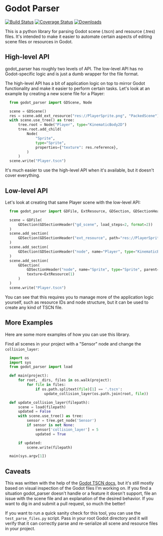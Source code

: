 # Godot Parser

[![Build Status](https://travis-ci.com/stevearc/godot_parser.svg?branch=master)](https://travis-ci.com/github/stevearc/godot_parser)
[![Coverage Status](https://coveralls.io/repos/github/stevearc/godot_parser/badge.svg?branch=master)](https://coveralls.io/github/stevearc/godot_parser?branch=master)
[![Downloads](http://pepy.tech/badge/godot_parser)](https://pypi.org/pypi/godot_parser)

This is a python library for parsing Godot scene (.tscn) and resource (.tres)
files. It's intended to make it easier to automate certain aspects of editing
scene files or resources in Godot.

## High-level API
godot_parser has roughly two levels of API. The low-level API has no
Godot-specific logic and is just a dumb wrapper for the file format.

The high-level API has a bit of application logic on top to mirror Godot
functionality and make it easier to perform certain tasks. Let's look at an
example by creating a new scene file for a Player:

```python
  from godot_parser import GDScene, Node

  scene = GDScene()
  res = scene.add_ext_resource("res://PlayerSprite.png", "PackedScene")
  with scene.use_tree() as tree:
      tree.root = Node("Player", type="KinematicBody2D")
      tree.root.add_child(
          Node(
              "Sprite",
              type="Sprite",
              properties={"texture": res.reference},
          )
      )
  scene.write("Player.tscn")
```

It's much easier to use the high-level API when it's available, but it doesn't
cover everything.

## Low-level API
Let's look at creating that same Player scene with the low-level API:

```python
  from godot_parser import GDFile, ExtResource, GDSection, GDSectionHeader

  scene = GDFile(
      GDSection(GDSectionHeader("gd_scene", load_steps=2, format=2))
  )
  scene.add_section(
      GDSection(GDSectionHeader("ext_resource", path="res://PlayerSprite.png", type="PackedScene", id=1))
  )
  scene.add_section(
      GDSection(GDSectionHeader("node", name="Player", type="KinematicBody2D"))
  )
  scene.add_section(
      GDSection(
          GDSectionHeader("node", name="Sprite", type="Sprite", parent="."),
          texture=ExtResource(1)
      )
  )
  scene.write("Player.tscn")
```

You can see that this requires you to manage more of the application logic
yourself, such as resource IDs and node structure, but it can be used to create
any kind of TSCN file.

## More Examples
Here are some more examples of how you can use this library.

Find all scenes in your project with a "Sensor" node and change the
`collision_layer`:

```python
  import os
  import sys
  from godot_parser import load

  def main(project):
      for root, _dirs, files in os.walk(project):
          for file in files:
              if os.path.splitext(file)[1] == '.tscn':
                  update_collision_layer(os.path.join(root, file))

  def update_collision_layer(filepath):
      scene = load(filepath)
      updated = False
      with scene.use_tree() as tree:
          sensor = tree.get_node('Sensor')
          if sensor is not None:
              sensor['collision_layer'] = 5
              updated = True

      if updated:
          scene.write(filepath)

  main(sys.argv[1])
```

## Caveats
This was written with the help of the [Godot TSCN
docs](https://godot-es-docs.readthedocs.io/en/latest/development/file_formats/tscn.html),
but it's still mostly based on visual inspection of the Godot files I'm working
on. If you find a situation godot_parser doesn't handle or a feature it doesn't
support, file an issue with the scene file and an explanation of the desired
behavior. If you want to dig in and submit a pull request, so much the better!

If you want to run a quick sanity check for this tool, you can use the
`test_parse_files.py` script. Pass in your root Godot directory and it will
verify that it can correctly parse and re-serialize all scene and resource files
in your project.
